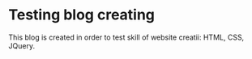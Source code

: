 # Testing blog creating

This blog is created in order to test skill of website creatii: HTML, CSS, JQuery.